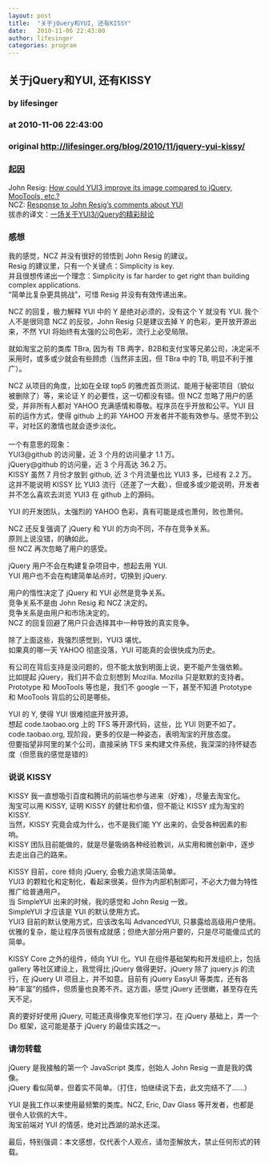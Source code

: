 ```yaml
---
layout: post
title:  "关于jQuery和YUI, 还有KISSY"
date:   2010-11-06 22:43:00
author: lifesinger
categories: program
---
```


## 关于jQuery和YUI, 还有KISSY
### by lifesinger
### at 2010-11-06 22:43:00
### original <http://lifesinger.org/blog/2010/11/jquery-yui-kissy/>

<h3>起因</h3>
<p>John Resig: <a href="http://www.quora.com/How-could-YUI3-improve-its-image-compared-to-jQuery-MooTools-etc/">How could YUI3 improve its image compared to jQuery, MooTools, etc.?</a><br>
NCZ: <a href="http://www.nczonline.net/blog/2010/11/03/response-to-john-resigs-comments-about-yui/">Response to John Resig’s comments about YUI</a><br>
拔赤的译文：<a href="http://ued.taobao.com/blog/2010/11/06/yui3-vs-jquery/">一场关于YUI3/jQuery的精彩辩论</a></p>
<h3>感想</h3>
<p>我的感觉，NCZ 并没有很好的领悟到 John Resig 的建议。<br>
Resig 的建议里，只有一个关键点：Simplicity is key.<br>
并且很想传递出一个理念：Simplicity is far harder to get right than building complex applications.<br>
“简单比复杂更具挑战”，可惜 Resig 并没有有效传递出来。</p>
<p>NCZ 的回复，极力解释 YUI 中的 Y 是绝对必须的，没有这个 Y 就没有 YUI. 我个人不是很同意 NCZ 的反驳，John Resig 只是建议去掉 Y 的色彩，更开放开源出来，不然 YUI 将始终有太强的公司色彩，流行上必受局限。</p>
<p>就如淘宝之前的类库 TBra, 因为有 TB 两字，B2B和支付宝等兄弟公司，决定采不采用时，或多或少就会有些顾虑（当然非主因，但 TBra 中的 TB, 明显不利于推广）。</p>
<p>NCZ 从项目的角度，比如在全球 top5 的雅虎首页测试、能用于秘密项目（貌似被删除了）等，来论证 Y 的必要性，这一切都没有错。但 NCZ 忽略了用户的感受，并非所有人都对 YAHOO 充满感情和尊敬。程序员在乎开放和公平。YUI 目前的运作方式，使得 github 上的非 YAHOO 开发者并不能有效参与。感觉不到公平，对社区的激情也就会逐步淡化。<br>
<span></span><br>
一个有意思的现象：<br>
YUI3@github 的访问量，近 3 个月的访问量才 1.1 万。<br>
jQuery@github 的访问量，近 3 个月高达 36.2 万。<br>
KISSY 虽然 7 月份才放到 github, 近 3 个月流量也比 YUI3 多，已经有 2.2 万。<br>
这并不能说明 KISSY 比 YUI3 流行（还差了一大截），但或多或少能说明，开发者并不怎么喜欢去浏览 YUI3 在 github 上的源码。</p>
<p>YUI 的开发团队，太强烈的 YAHOO 色彩，真有可能是成也萧何，败也萧何。</p>
<p>NCZ 还反复强调了 jQuery 和 YUI 的方向不同，不存在竞争关系。<br>
原则上说没错，的确如此。<br>
但 NCZ 再次忽略了用户的感受。</p>
<p>jQuery 用户不会在构建复杂项目中，想起去用 YUI.<br>
YUI 用户也不会在构建简单站点时，切换到 jQuery.</p>
<p>用户的惰性决定了 jQuery 和 YUI 必然是竞争关系。<br>
竞争关系不是由 John Resig 和 NCZ 决定的。<br>
竞争关系是由用户和市场决定的。<br>
NCZ 的回复回避了用户只会选择其中一种导致的真实竞争。</p>
<p>除了上面这些，我强烈感觉到，YUI3 堪忧。<br>
如果真的哪一天 YAHOO 彻底没落，YUI 可能真的会很快成为历史。</p>
<p>有公司在背后支持是没问题的，但不能太放到明面上说，更不能产生强依赖。<br>
比如提起 jQuery，我们并不会立刻想到 Mozilla. Mozilla 只是默默的支持者。<br>
Prototype 和 MooTools 等也是，我们不 google 一下，甚至不知道 Prototype 和 MooTools 背后的公司是哪些。</p>
<p>YUI 的 Y, 使得 YUI 很难彻底开放开源。<br>
想起 code.taobao.org 上的 TFS 等开源代码，这些，比 YUI 则更不如了。<br>
code.taobao.org, 现阶段，更多的仅是一种姿态，表明淘宝的开放态度。<br>
但要指望非阿里的某个公司，直接采纳 TFS 来构建文件系统，我深深的持怀疑态度（但愿我的感觉是错的）</p>
<h3>说说 KISSY</h3>
<p>KISSY 我一直想吸引百度和腾讯的前端也参与进来（好难），尽量去淘宝化。<br>
淘宝可以用 KISSY, 证明 KISSY 的健壮和价值，但不能让 KISSY 成为淘宝的 KISSY.<br>
当然，KISSY 究竟会成为什么，也不是我们能 YY 出来的，会受各种因素的影响。<br>
KISSY 团队目前能做的，就是尽量吸纳各种经验教训，从实用和微创新中，逐步去走出自己的路来。</p>
<p>KISSY 目前，core 倾向 jQuery, 会极力追求简洁简单。<br>
YUI3 的颗粒化和定制化，看起来很美，但作为内部机制即可，不必大力做为特性推广给普通用户。<br>
当 SimpleYUI 出来的时候，我的感觉和 John Resig 一致。<br>
SimpleYUI 才应该是 YUI 的默认使用方式。<br>
YUI3 目前的默认使用方式，应该改名叫 AdvancedYUI, 只暴露给高级用户使用。<br>
优雅的复杂，能让程序员很有成就感；但绝大部分用户要的，只是尽可能傻瓜式的简单。</p>
<p>KISSY Core 之外的组件，倾向 YUI 化。YUI 在组件基础架构和开发组织上，包括 gallery 等社区建设上，我觉得比 jQuery 做得更好。jQuery 除了 jquery.js 的流行，在 jQuery UI 项目上，并不如意。目前有 jQuery EasyUI 等类库，还有各种“丰富”的插件，但质量也良莠不齐。这方面，感觉 jQuery 还很嫩，甚至存在先天不足。</p>
<p>真的要好好使用 jQuery, 可能还真得像克军他们学习，在 jQuery 基础上，弄一个 Do 框架，这可能是基于 jQuery 的最佳实践之一。</p>
<h3>请勿转载</h3>
<p>jQuery 是我接触的第一个 JavaScript 类库，创始人 John Resig 一直是我的偶像。<br>
jQuery 看似简单，但着实不简单。（打住，怕继续说下去，此文完结不了……）</p>
<p>YUI 是我工作以来使用最频繁的类库。NCZ, Eric, Dav Glass 等开发者，也都是很令人钦佩的大牛。<br>
淘宝前端对 YUI 的情感，绝对比西湖的湖水还深。</p>
<p>最后，特别强调：本文感想，仅代表个人观点，请勿歪解放大，禁止任何形式的转载。</p>